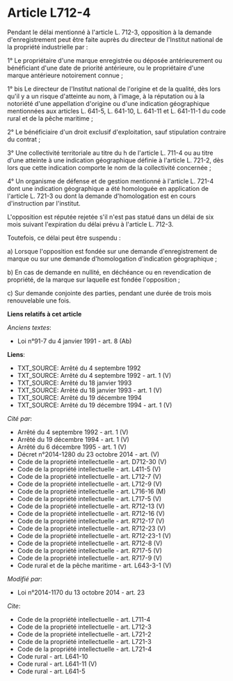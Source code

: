 # Article L712-4

Pendant le délai mentionné à l'article L. 712-3, opposition à la demande d'enregistrement peut être faite auprès du directeur
de l'Institut national de la propriété industrielle par : 

1° Le propriétaire d'une marque enregistrée ou déposée antérieurement ou bénéficiant d'une date de priorité antérieure, ou le
propriétaire d'une marque antérieure notoirement connue ; 

1° bis Le directeur de l'Institut national de l'origine et de la qualité, dès lors qu'il y a un risque d'atteinte au nom, à
l'image, à la réputation ou à la notoriété d'une appellation d'origine ou d'une indication géographique mentionnées aux
articles L. 641-5, L. 641-10, L. 641-11 et L. 641-11-1 du code rural et de la pêche maritime ; 

2° Le bénéficiaire d'un droit exclusif d'exploitation, sauf stipulation contraire du contrat ; 

3° Une collectivité territoriale au titre du h de l'article L. 711-4 ou au titre d'une atteinte à une indication géographique
définie à l'article L. 721-2, dès lors que cette indication comporte le nom de la collectivité concernée ; 

4° Un organisme de défense et de gestion mentionné à l'article L. 721-4 dont une indication géographique a été homologuée en
application de l'article L. 721-3 ou dont la demande d'homologation est en cours d'instruction par l'institut. 

L'opposition est réputée rejetée s'il n'est pas statué dans un délai de six mois suivant l'expiration du délai prévu à
l'article L. 712-3. 

Toutefois, ce délai peut être suspendu : 

a) Lorsque l'opposition est fondée sur une demande d'enregistrement de marque ou sur une demande d'homologation d'indication
géographique ; 

b) En cas de demande en nullité, en déchéance ou en revendication de propriété, de la marque sur laquelle est fondée
l'opposition ; 

c) Sur demande conjointe des parties, pendant une durée de trois mois renouvelable une fois.

**Liens relatifs à cet article**

_Anciens textes_:

  - Loi n°91-7 du 4 janvier 1991 - art. 8 (Ab)

**Liens**:

  - TXT_SOURCE: Arrêté du 4 septembre 1992
  - TXT_SOURCE: Arrêté du 4 septembre 1992 - art. 1 (V)
  - TXT_SOURCE: Arrêté du 18 janvier 1993
  - TXT_SOURCE: Arrêté du 18 janvier 1993 - art. 1 (V)
  - TXT_SOURCE: Arrêté du 19 décembre 1994
  - TXT_SOURCE: Arrêté du 19 décembre 1994 - art. 1 (V)

_Cité par_:

  - Arrêté du 4 septembre 1992 - art. 1 (V)
  - Arrêté du 19 décembre 1994 - art. 1 (V)
  - Arrêté du 6 décembre 1995 - art. 1 (V)
  - Décret n°2014-1280 du 23 octobre 2014 - art. (V)
  - Code de la propriété intellectuelle - art. D712-30 (V)
  - Code de la propriété intellectuelle - art. L411-5 (V)
  - Code de la propriété intellectuelle - art. L712-7 (V)
  - Code de la propriété intellectuelle - art. L712-9 (V)
  - Code de la propriété intellectuelle - art. L716-16 (M)
  - Code de la propriété intellectuelle - art. L717-5 (V)
  - Code de la propriété intellectuelle - art. R712-13 (V)
  - Code de la propriété intellectuelle - art. R712-16 (V)
  - Code de la propriété intellectuelle - art. R712-17 (V)
  - Code de la propriété intellectuelle - art. R712-23 (V)
  - Code de la propriété intellectuelle - art. R712-23-1 (V)
  - Code de la propriété intellectuelle - art. R712-8 (V)
  - Code de la propriété intellectuelle - art. R717-5 (V)
  - Code de la propriété intellectuelle - art. R717-9 (V)
  - Code rural et de la pêche maritime - art. L643-3-1 (V)

_Modifié par_:

  - Loi n°2014-1170 du 13 octobre 2014 - art. 23

_Cite_:

  - Code de la propriété intellectuelle - art. L711-4
  - Code de la propriété intellectuelle - art. L712-3
  - Code de la propriété intellectuelle - art. L721-2
  - Code de la propriété intellectuelle - art. L721-3
  - Code de la propriété intellectuelle - art. L721-4
  - Code rural - art. L641-10
  - Code rural - art. L641-11 (V)
  - Code rural - art. L641-5
